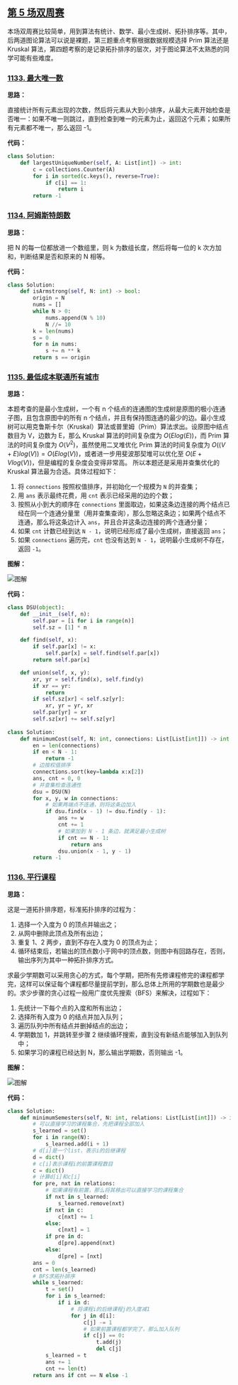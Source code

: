 ## [第 5 场双周赛](https://leetcode-cn.com/contest/biweekly-contest-5)

本场双周赛比较简单，用到算法有统计、数学、最小生成树、拓扑排序等。其中，后两道图论算法可以说是裸题，第三题重点考察根据数据规模选择 Prim 算法还是 Kruskal 算法，第四题考察的是记录拓扑排序的层次，对于图论算法不太熟悉的同学可能有些难度。

### [1133. 最大唯一数](https://leetcode-cn.com/contest/biweekly-contest-5/problems/largest-unique-number)

**思路：**

直接统计所有元素出现的次数，然后将元素从大到小排序，从最大元素开始检查是否唯一：如果不唯一则跳过，直到检查到唯一的元素为止，返回这个元素；如果所有元素都不唯一，那么返回 -1。


**代码：**
```python
class Solution:
    def largestUniqueNumber(self, A: List[int]) -> int:
        c = collections.Counter(A)
        for i in sorted(c.keys(), reverse=True):
            if c[i] == 1:
                return i
        return -1
```


### [1134. 阿姆斯特朗数](https://leetcode-cn.com/contest/biweekly-contest-5/problems/armstrong-number)

**思路：**

把 N 的每一位都放进一个数组里，则 k 为数组长度，然后将每一位的 k 次方加和，判断结果是否和原来的 N 相等。


**代码：**
```python
class Solution:
    def isArmstrong(self, N: int) -> bool:
        origin = N
        nums = []
        while N > 0:
            nums.append(N % 10)
            N //= 10
        k = len(nums)
        s = 0
        for n in nums:
            s += n ** k
        return s == origin
```


### [1135. 最低成本联通所有城市](https://leetcode-cn.com/contest/biweekly-contest-5/problems/connecting-cities-with-minimum-cost)

**思路：**

本题考查的是最小生成树，一个有 n 个结点的连通图的生成树是原图的极小连通子图，且包含原图中的所有 n 个结点，并且有保持图连通的最少的边。最小生成树可以用克鲁斯卡尔（Kruskal）算法或普里姆（Prim）算法求出。设原图中结点数目为 V，边数为 E，那么 Kruskal 算法的时间复杂度为 $O(Elog(E))$，而 Prim 算法的时间复杂度为 $O(V^2)$，虽然使用二叉堆优化 Prim 算法的时间复杂度为 $O((V + E) log(V)) = O(E log(V))$，或者进一步用斐波那契堆可以优化至 $O(E + V log(V))$，但是编程的复杂度会变得非常高。 所以本题还是采用并查集优化的 Kruskal 算法最为合适。具体过程如下：

1. 将 `connections` 按照权值排序，并初始化一个规模为 `N` 的并查集；
2. 用 `ans` 表示最终花费，用 `cnt` 表示已经采用的边的个数；
3. 按照从小到大的顺序在 `connections` 里面取边，如果这条边连接的两个结点已经在同一个连通分量里（用并查集查询），那么忽略这条边；如果两个结点不连通，那么将这条边计入 `ans`，并且合并这条边连接的两个连通分量；
4. 如果 `cnt` 计数已经到达 `N - 1`，说明已经形成了最小生成树，直接返回 `ans`；
5. 如果 `connections` 遍历完，`cnt` 也没有达到 `N - 1`，说明最小生成树不存在，返回 `-1`。

**图解：**

![图解](http://qiniu.wenyuetech.cn/1135-1.gif)


**代码：**
```python
class DSU(object):
    def __init__(self, n):
        self.par = [i for i in range(n)]
        self.sz = [1] * n

    def find(self, x):
        if self.par[x] != x:
            self.par[x] = self.find(self.par[x])
        return self.par[x]

    def union(self, x, y):
        xr, yr = self.find(x), self.find(y)
        if xr == yr:
            return
        if self.sz[xr] < self.sz[yr]:
            xr, yr = yr, xr
        self.par[yr] = xr
        self.sz[xr] += self.sz[yr]
        
class Solution:
    def minimumCost(self, N: int, connections: List[List[int]]) -> int:
        en = len(connections)
        if en < N - 1:
            return -1
        # 边按权值排序
        connections.sort(key=lambda x:x[2])
        ans, cnt = 0, 0
        # 并查集检查连通性
        dsu = DSU(N)
        for x, y, w in connections:
            # 如果两端点不连通，则将这条边加入
            if dsu.find(x - 1) != dsu.find(y - 1):
                ans += w
                cnt += 1
                # 如果加到 N - 1 条边，就满足最小生成树
                if cnt == N - 1:
                    return ans
                dsu.union(x - 1, y - 1)
        return -1
```


### [1136. 平行课程](https://leetcode-cn.com/contest/biweekly-contest-5/problems/parallel-courses)

**思路：**

这是一道拓扑排序题，标准拓扑排序的过程为：

1. 选择一个入度为 0 的顶点并输出之；
2. 从网中删除此顶点及所有出边；
3. 重复 1、2 两步，直到不存在入度为 0 的顶点为止；
4. 循环结束后，若输出的顶点数小于网中的顶点数，则图中有回路存在，否则，输出序列为其中一种拓扑排序方式。

求最少学期数可以采用贪心的方式，每个学期，把所有先修课程修完的课程都学完，这样可以保证每个课程都尽量提前学到，那么总体上所用的学期数也是最少的。求少步骤的贪心过程一般用广度优先搜索（BFS）来解决，过程如下：

1. 先统计一下每个点的入度和所有出边；
2. 选择所有入度为 0 的结点并加入队列；
3. 遍历队列中所有结点并删掉结点的出边；
4. 学期数加 1，并跳转至步骤 2 继续循环搜索，直到没有新结点能够加入到队列中；
5. 如果学习的课程已经达到 N，那么输出学期数，否则输出 -1。

**图解：**

![图解](http://qiniu.wenyuetech.cn/1136-1.gif)


**代码：**
```python
class Solution:
    def minimumSemesters(self, N: int, relations: List[List[int]]) -> int:
        # 可以直接学习的课程集合，先把课程全部加入
        s_learned = set()
        for i in range(N):
            s_learned.add(i + 1)
        # d[i]是一个list，表示i的后继课程
        d = dict()
        # c[i]表示课程i的前置课程数目
        c = dict()
        # 计算d[i]和c[i]
        for pre, nxt in relations:
            # 如果课程有前置，那么将其移出可以直接学习的课程集合
            if nxt in s_learned:
                s_learned.remove(nxt)
            if nxt in c:
                c[nxt] += 1
            else:
                c[nxt] = 1
            if pre in d:
                d[pre].append(nxt)
            else:
                d[pre] = [nxt]
        ans = 0
        cnt = len(s_learned)
        # BFS求拓扑排序
        while s_learned:
            t = set()
            for i in s_learned:
                if i in d:
                    # 将课程i的后继课程j的入度减1
                    for j in d[i]:
                        c[j] -= 1
                        # 如果前置课程都学完了，那么加入队列
                        if c[j] == 0:
                            t.add(j)
                            del c[j]
            s_learned = t
            ans += 1
            cnt += len(t)
        return ans if cnt == N else -1
```


